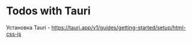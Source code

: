 # Todos with Tauri

Установка Tauri - <https://tauri.app/v1/guides/getting-started/setup/html-css-js>
